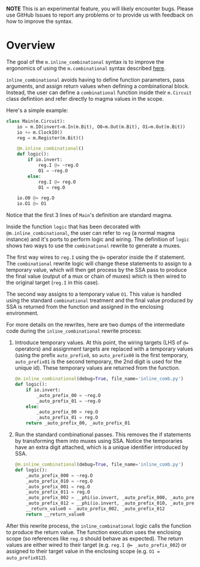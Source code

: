 **NOTE** This is an experimental feature, you will likely encounter bugs.
Please use GitHub Issues to report any problems or to provide us with feedback
on how to improve the syntax.

# Overview
The goal of the `m.inline_combinational` syntax is to improve the ergonomics of
using the `m.combinational` syntax described [here](./circuit_definitions.md).

`inline_combinational` avoids having to define function parameters, pass
arguments, and assign return values when defining a combinational block.  Instead,
the user can define a `combinational` function inside their `m.Circuit` class
defintiion and refer directly to magma values in the scope.  

Here's a simple example:

```python
class Main(m.Circuit):
    io = m.IO(invert=m.In(m.Bit), O0=m.Out(m.Bit), O1=m.Out(m.Bit))
    io += m.ClockIO()
    reg = m.Register(m.Bit)()

    @m.inline_combinational()
    def logic():
        if io.invert:
            reg.I @= ~reg.O
            O1 = ~reg.O
        else:
            reg.I @= reg.O
            O1 = reg.O

    io.O0 @= reg.O
    io.O1 @= O1
```

Notice that the first 3 lines of `Main`'s definition are standard magma.

Inside the function `logic` that has been decorated with
`@m.inline_combinational`, the user can refer to `reg` (a normal magma
instance) and it's ports to perform logic and wiring.  The definition of
`logic` shows two ways to use the `combinational` rewrite to generate a muxes.

The first way wires to `reg.I` using the `@=` operator inside the if statement.
The `combinational` rewrite logic will change these statements to assign to a
temporary value, which will then get process by the SSA pass to produce the
final value (output of a mux or chain of muxes) which is then wired to the
original target (`reg.I` in this case).

The second way assigns to a temporary value `O1`.  This value is handled using
the standard `combinational` treatment and the final value produced by SSA is
returned from the function and assigned in the enclosing environment.

For more details on the rewrites, here are two dumps of the intermediate code
during the `inline_combinational` rewrite process:
1. Introduce temporary values.  At this point, the wiring targets (LHS of `@=`
   operators) and assignment targets are replaced with a temporary values
   (using the prefix `auto_prefix0`, so `auto_prefix00` is the first temporary,
   `auto_prefix01` is the second temporary, the 2nd digit is used for the
   unique id). These temporary values are returned from the function.
   ```python
   @m.inline_combinational(debug=True, file_name='inline_comb.py')
   def logic():
       if io.invert:
           _auto_prefix_00 = ~reg.O
           _auto_prefix_01 = ~reg.O
       else:
           _auto_prefix_00 = reg.O
           _auto_prefix_01 = reg.O
       return _auto_prefix_00, _auto_prefix_01
   ```
2. Run the standard combinational passes.  This removes the if statements by
   transforming them into muxes using SSA.  Notice the temporaries have an
   extra digit attached, which is a unique identifier introduced by SSA.
   ```python
   @m.inline_combinational(debug=True, file_name='inline_comb.py')
   def logic():
       _auto_prefix_000 = ~reg.O
       _auto_prefix_010 = ~reg.O
       _auto_prefix_001 = reg.O
       _auto_prefix_011 = reg.O
       _auto_prefix_002 = __phi(io.invert, _auto_prefix_000, _auto_prefix_001)
       _auto_prefix_012 = __phi(io.invert, _auto_prefix_010, _auto_prefix_011)
       __return_value0 = _auto_prefix_002, _auto_prefix_012
       return __return_value0
   ```

After this rewrite process, the `inline_combinational` logic calls the function
to produce the return value.  The function execution uses the enclosing scope
(so references like `reg.O` should behave as expected).  The return values are
either wired to their target (e.g. `reg.I @= _auto_prefix_002`) or assigned to
their target value in the enclosing scope (e.g. `O1 = auto_prefix012`).

